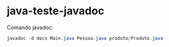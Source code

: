 # java-teste-javadoc

Comando javadoc:

~~~java 
javadoc -d docs Main.java Pessoa.java produto/Produto.java
~~~